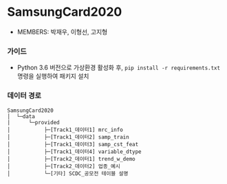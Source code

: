 # SamsungCard2020
- MEMBERS: 박재우, 이형선, 고지형

### 가이드
- Python 3.6 버전으로 가상환경 활성화 후, `pip install -r requirements.txt` 명령을 실행하여 패키지 설치

### 데이터 경로
```
SamsungCard2020
│  └─data
|      └─provided
│           ├─[Track1_데이터1] mrc_info
│           ├─[Track1_데이터2] samp_train
│           ├─[Track1_데이터3] samp_cst_feat
│           ├─[Track1_데이터4] variable_dtype
│           ├─[Track2_데이터1] trend_w_demo
│           ├─[Track2_데이터2] 업종_예시
│           └─[기타] SCDC_공모전 테이블 설명
```
